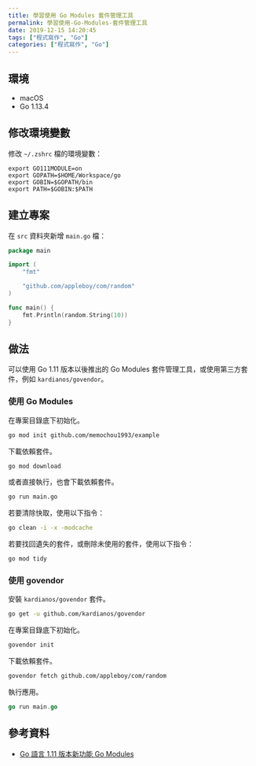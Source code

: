 ```yaml
---
title: 學習使用 Go Modules 套件管理工具
permalink: 學習使用-Go-Modules-套件管理工具
date: 2019-12-15 14:20:45
tags: ["程式寫作", "Go"]
categories: ["程式寫作", "Go"]
---
```


## 環境

- macOS
- Go 1.13.4

## 修改環境變數

修改 `~/.zshrc` 檔的環境變數：

```ENV
export GO111MODULE=on
export GOPATH=$HOME/Workspace/go
export GOBIN=$GOPATH/bin
export PATH=$GOBIN:$PATH
```

## 建立專案

在 `src` 資料夾新增 `main.go` 檔：

```GO
package main

import (
	"fmt"

	"github.com/appleboy/com/random"
)

func main() {
	fmt.Println(random.String(10))
}
```

## 做法

可以使用 Go 1.11 版本以後推出的 Go Modules 套件管理工具，或使用第三方套件，例如  `kardianos/govendor`。

### 使用 Go Modules

在專案目錄底下初始化。

```BASH
go mod init github.com/memochou1993/example
```

下載依賴套件。

```BASH
go mod download
```

或者直接執行，也會下載依賴套件。

```BASH
go run main.go
```

若要清除快取，使用以下指令：

```BASH
go clean -i -x -modcache
```

若要找回遺失的套件，或刪除未使用的套件，使用以下指令：

```BASH
go mod tidy
```

### 使用 govendor

安裝 `kardianos/govendor` 套件。

```BASH
go get -u github.com/kardianos/govendor
```

在專案目錄底下初始化。

```BASH
govendor init
```

下載依賴套件。

```BASH
govendor fetch github.com/appleboy/com/random
```

執行應用。

```GO
go run main.go
```

## 參考資料

- [Go 語言 1.11 版本新功能 Go Modules](https://www.youtube.com/watch?v=MXjYRrZnHh0)

